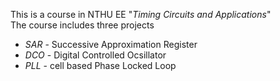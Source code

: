 This is a course in NTHU EE "_Timing Circuits and Applications_"  
The course includes three projects
* _SAR_ - Successive Approximation Register
* _DCO_ - Digital Controlled Ocsillator
* _PLL_ - cell based Phase Locked Loop
